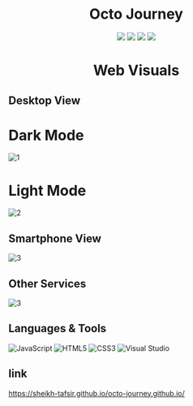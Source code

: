 <h1 align="center">Octo Journey</h1>
<p align="center">
   <img src="https://img.shields.io/badge/language-JavaScript-red?style"/>
   <img src="https://img.shields.io/github/license/Sheikh-Tafsir/Algo-Easy"/>
   <img src="https://img.shields.io/github/stars/Sheikh-Tafsir/octo-journey.github.io"/>
   <img src="https://img.shields.io/github/forks/Sheikh-Tafsir/octo-journey.github.io"/>
</p>

<h1 align="center">Web Visuals</h1>

## Desktop View
# Dark Mode
![1](https://user-images.githubusercontent.com/83116065/168484537-4f3aeb21-16b9-4e3d-a01d-0f4f57dc029b.JPG)

# Light Mode
![2](https://user-images.githubusercontent.com/83116065/168484573-66b30fb6-2d5a-4868-9ffc-0564c18e65f5.JPG)

## Smartphone View
![3](https://user-images.githubusercontent.com/83116065/168484597-1a8a5a85-da0a-44af-9f32-cf8d5646bd8c.jpg)

## Other Services

![3](https://user-images.githubusercontent.com/83116065/147655798-4392041c-ef09-49eb-8cc5-e131e7627ace.JPG)

## Languages & Tools

![JavaScript](https://img.shields.io/badge/-JavaScript-000000?style=flat&logo=javascript)
![HTML5](https://img.shields.io/badge/-HTML5-000000?style=flat&logo=html5)
![CSS3](https://img.shields.io/badge/-CSS-000000?style=flat&logo=css3)
![Visual Studio](https://img.shields.io/badge/-Visual%20Studio-000000?style=flat&logo=Visual%20Studio)<br />


## link
https://sheikh-tafsir.github.io/octo-journey.github.io/
